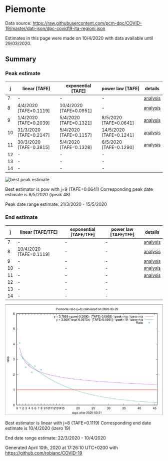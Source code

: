 # Piemonte


Data source: https://raw.githubusercontent.com/pcm-dpc/COVID-19/master/dati-json/dpc-covid19-ita-regioni.json

Estimates in this page were made on 10/4/2020 with data available until 29/03/2020.


## Summary 

### Peak estimate 
|j|linear [TAFE]|exponential [TAFE]|power law [TAFE]|details|
|---|----|-----------|---------|-------|
|7|-|-|-|[analysis](COVID-19_piemonte_j7_2020-03-29.md)|
|8|4/4/2020 [TAFE=0.1119]|10/4/2020 [TAFE=0.0951]|-|[analysis](COVID-19_piemonte_j8_2020-03-29.md)|
|9|1/4/2020 [TAFE=0.2039]|5/4/2020 [TAFE=0.1321]|8/5/2020 [TAFE=0.0641]|[analysis](COVID-19_piemonte_j9_2020-03-29.md)|
|10|31/3/2020 [TAFE=0.2147]|5/4/2020 [TAFE=0.1157]|14/5/2020 [TAFE=0.1241]|[analysis](COVID-19_piemonte_j10_2020-03-29.md)|
|11|30/3/2020 [TAFE=0.3815]|5/4/2020 [TAFE=0.1328]|6/5/2020 [TAFE=0.1290]|[analysis](COVID-19_piemonte_j11_2020-03-29.md)|
|12|-|-|-||
|13|-|-|-||
|14|-|-|-||

![best peak estimate](COVID-19_piemonte_j9_2020-03-29.png)

Best estimator is pow with j=9 (TAFE=0.0641)
Corresponding peak date estimate is 8/5/2020 (ipeak 48)


Peak date range estimate: 21/3/2020 - 15/5/2020

### End estimate 
|j|linear [TAFE/TFE]|exponential [TAFE/TFE]|power law [TAFE/TFE]|details|
|---|----|-----------|---------|-------|
|7|-|-|-|[analysis](COVID-19_piemonte_j7_2020-03-29.md)|
|8|10/4/2020 [TAFE=0.1119]|-|-|[analysis](COVID-19_piemonte_j8_2020-03-29.md)|
|9|-|-|-|[analysis](COVID-19_piemonte_j9_2020-03-29.md)|
|10|-|-|-|[analysis](COVID-19_piemonte_j10_2020-03-29.md)|
|11|-|-|-|[analysis](COVID-19_piemonte_j11_2020-03-29.md)|
|12|-|-|-||
|13|-|-|-||
|14|-|-|-||

![best zero estimate](COVID-19_piemonte_j8_2020-03-29.png)

Best estimator is linear with j=8 (TAFE=0.1119)
Corresponding end date estimate is 10/4/2020 (izero 19)


End date range estimate: 22/3/2020 - 10/4/2020

Generated April 10th, 2020 at 17:26:10 UTC+0200 with https://github.com/robianc/COVID-19
